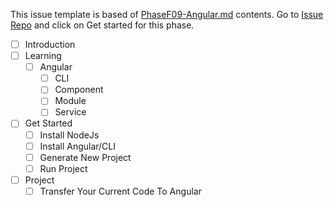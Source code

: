 This issue template is based of [PhaseF09-Angular.md](./PhaseF09-Angular.md) contents. Go to [Issue Repo](https://github.com/Star-Academy/codestar-intern-issues/issues/new/choose) and click on Get started for this phase.

- [ ] Introduction
- [ ] Learning
  - [ ] Angular
    - [ ] CLI
    - [ ] Component
    - [ ] Module
    - [ ] Service
- [ ] Get Started
  - [ ] Install NodeJs
  - [ ] Install Angular/CLI
  - [ ] Generate New Project
  - [ ] Run Project
- [ ] Project
    - [ ] Transfer Your Current Code To Angular